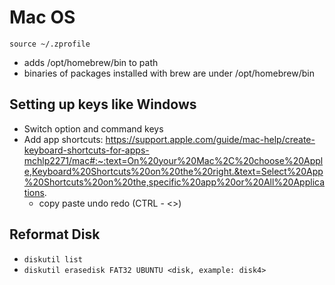 # Mac OS

`source ~/.zprofile` 
- adds /opt/homebrew/bin to path
- binaries of packages installed with brew are
under /opt/homebrew/bin

## Setting up keys like Windows
- Switch option and command keys
- Add app shortcuts: https://support.apple.com/guide/mac-help/create-keyboard-shortcuts-for-apps-mchlp2271/mac#:~:text=On%20your%20Mac%2C%20choose%20Apple,Keyboard%20Shortcuts%20on%20the%20right.&text=Select%20App%20Shortcuts%20on%20the,specific%20app%20or%20All%20Applications.
  - copy paste undo redo (CTRL - <>)

## Reformat Disk

- `diskutil list`
- `diskutil erasedisk FAT32 UBUNTU <disk, example: disk4>`